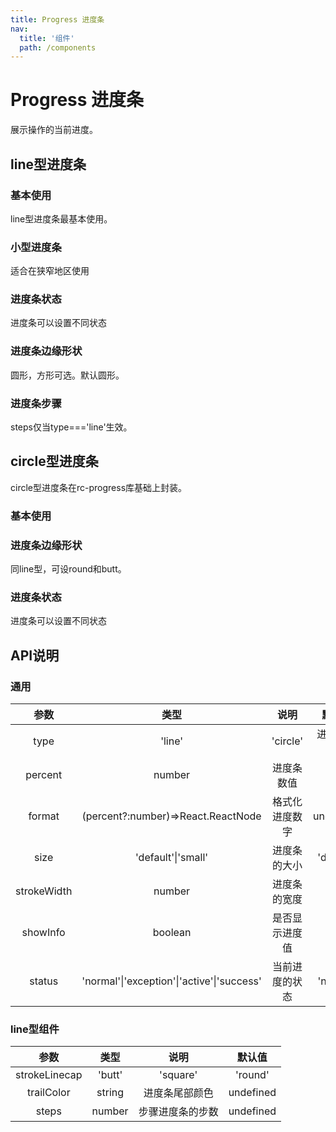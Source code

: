 ```yaml
---
title: Progress 进度条
nav:
  title: '组件'
  path: /components
---
```

# Progress 进度条

展示操作的当前进度。

## line型进度条
### 基本使用
line型进度条最基本使用。
<code src="./demos/line-base.tsx"></code>

### 小型进度条
适合在狭窄地区使用
<code src="./demos/line-small.tsx"></code>

### 进度条状态
进度条可以设置不同状态
<code src="./demos/line-status.tsx"></code>

### 进度条边缘形状
圆形，方形可选。默认圆形。
<code src="./demos/line-strokeLinecap.tsx"></code>

### 进度条步骤
steps仅当type==='line'生效。
<code src="./demos/line-step.tsx"></code>

## circle型进度条
circle型进度条在rc-progress库基础上封装。
### 基本使用
<code src="./demos/circle-base.tsx"></code>

### 进度条边缘形状
同line型，可设round和butt。
<code src="./demos/circle-strokeLineCap.tsx"></code>

### 进度条状态
进度条可以设置不同状态
<code src="./demos/circle-status.tsx"></code>

## API说明
### 通用
|  参数   | 类型  |  说明  |默认值
|  :----:  | :----:  |:----:  |:----:  |
|  type   | 'line'|'circle'  | 进度条类型 |'line'
|  percent   | number  | 进度条数值 |0
|  format   | (percent?:number)=>React.ReactNode  |  格式化进度数字  |undefined
|  size   | 'default'\|'small'  |  进度条的大小  |'default'
|  strokeWidth   | number  |  进度条的宽度  |6
|  showInfo   | boolean  |  是否显示进度值  |true
|  status   | 'normal'\|'exception'\|'active'\|'success'  |  当前进度的状态  |'normal'

### line型组件
|  参数   | 类型  |  说明  |默认值
|  :----:  | :----:  |:----:  |:----:  |
|  strokeLinecap   | 'butt' | 'square' | 'round'  | 进度条边缘形状 |'butt'
|  trailColor   | string  |  进度条尾部颜色  |undefined
|  steps   | number  | 步骤进度条的步数  |undefined
